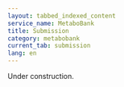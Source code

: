 ```yaml
---
layout: tabbed_indexed_content
service_name: MetaboBank
title: Submission
category: metabobank
current_tab: submission
lang: en
---
```


Under construction.

